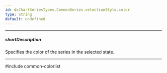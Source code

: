 ```yaml
---
id: dxChartSeriesTypes.CommonSeries.selectionStyle.color
type: String
default: undefined
---
```

---
##### shortDescription
Specifies the color of the series in the selected state.

---
#include common-colorlist